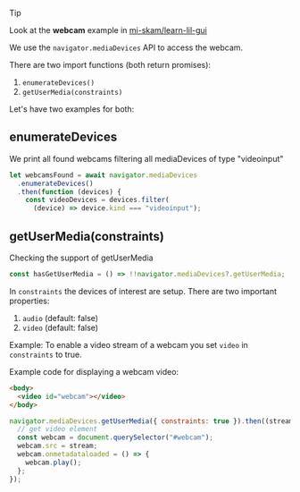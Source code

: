 

> [!tip] 
> Look at the **webcam** example in [mi-skam/learn-lil-gui](https://github.com/mi-skam/learn-lil-gui/tree/main/pages/webcam)
>
> 

We use the `navigator.mediaDevices` API to access the webcam.

There are two import functions (both return promises):

1. `enumerateDevices()`
2. `getUserMedia(constraints)`

Let's have two examples for both:

## enumerateDevices

We print all found webcams filtering all mediaDevices of type "videoinput"

```js
let webcamsFound = await navigator.mediaDevices
  .enumerateDevices()
  .then(function (devices) {
    const videoDevices = devices.filter(
      (device) => device.kind === "videoinput");
```

## getUserMedia(constraints)

Checking the support of getUserMedia

```js
const hasGetUserMedia = () => !!navigator.mediaDevices?.getUserMedia;
```

In `constraints` the devices of interest are setup. There are two important properties:

1. `audio` (default: false)
2. `video` (default: false)

Example: To enable a video stream of a webcam you set `video` in `constraints` to true.

Example code for displaying a webcam video:

```html
<body>
  <video id="webcam"></video>
</body>
```

```js
navigator.mediaDevices.getUserMedia({ constraints: true }).then((stream) => {
  // get video element
  const webcam = document.querySelector("#webcam");
  webcam.src = stream;
  webcam.onmetadataloaded = () => {
    webcam.play();
  };
});
```
